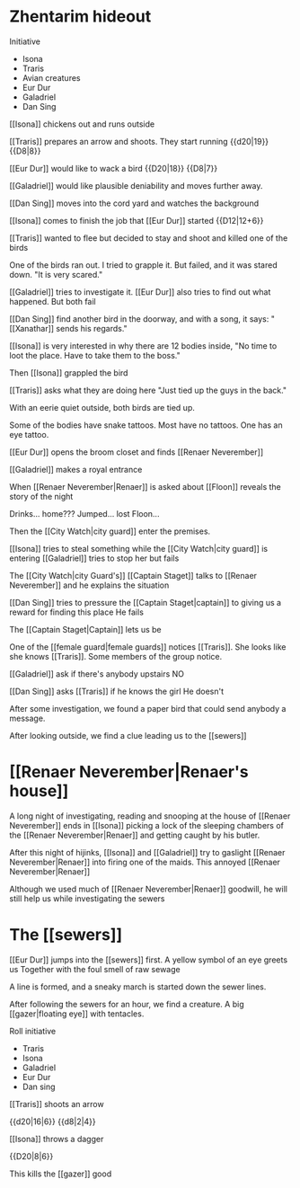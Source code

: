 # Zhentarim hideout

Initiative

- Isona
- Traris
- Avian creatures
- Eur Dur
- Galadriel
- Dan Sing

[[Isona]] chickens out and runs outside

[[Traris]] prepares an arrow and shoots. They start running
{{d20|19}} {{D8|8}}

[[Eur Dur]] would like to wack a bird
{{D20|18}} {{D8|7}}

[[Galadriel]] would like plausible deniability and moves further away.

[[Dan Sing]] moves into the cord yard and watches the background

[[Isona]] comes to finish the job that [[Eur Dur]] started
{{D12|12+6}}

[[Traris]] wanted to flee but decided to stay and shoot and killed one of the birds

One of the birds ran out. I tried to grapple it. But failed, and it was stared down.
"It is very scared."

[[Galadriel]] tries to investigate it. [[Eur Dur]] also tries to find out what happened. But both fail

[[Dan Sing]] find another bird in the doorway, and with a song, it says:
"[[Xanathar]] sends his regards."

[[Isona]] is very interested in why there are 12 bodies inside,
"No time to loot the place. Have to take them to the boss."

Then [[Isona]] grappled the bird

[[Traris]] asks what they are doing here
"Just tied up the guys in the back."

With an eerie quiet outside, both birds are tied up.

Some of the bodies have snake tattoos. Most have no tattoos. One has an eye tattoo.

[[Eur Dur]] opens the broom closet and finds [[Renaer Neverember]]

[[Galadriel]] makes a royal entrance

When [[Renaer Neverember|Renaer]] is asked about [[Floon]] reveals the story of the night

Drinks... home??? Jumped... lost Floon...

Then the [[City Watch|city guard]] enter the premises.

[[Isona]] tries to steal something while the [[City Watch|city guard]] is entering
[[Galadriel]] tries to stop her but fails

The [[City Watch|city Guard's]] [[Captain Staget]] talks to [[Renaer Neverember]] and he explains the situation

[[Dan Sing]] tries to pressure the [[Captain Staget|captain]] to giving us a reward for finding this place
He fails

The [[Captain Staget|Captain]] lets us be

One of the [[female guard|female guards]] notices [[Traris]]. She looks like she knows [[Traris]]. Some members of the group notice.

[[Galadriel]] ask if there's anybody upstairs
NO

[[Dan Sing]] asks [[Traris]] if he knows the girl
He doesn't

After some investigation, we found a paper bird that could send anybody a message.

After looking outside, we find a clue leading us to the [[sewers]]

# [[Renaer Neverember|Renaer's house]]

A long night of investigating, reading and snooping at the house of [[Renaer Neverember]] ends in [[Isona]] picking a lock of the sleeping chambers of the [[Renaer Neverember|Renaer]] and getting caught by his butler.

After this night of hijinks, [[Isona]] and [[Galadriel]] try to gaslight [[Renaer Neverember|Renaer]] into firing one of the maids. This annoyed [[Renaer Neverember|Renaer]]

Although we used much of [[Renaer Neverember|Renaer]] goodwill, he will still help us while investigating the sewers

# The [[sewers]]

[[Eur Dur]] jumps into the [[sewers]] first. A yellow symbol of an eye greets us
Together with the foul smell of raw sewage

A line is formed, and a sneaky march is started down the sewer lines.

After following the sewers for an hour, we find a creature.
A big [[gazer|floating eye]] with tentacles.

Roll initiative

- Traris
- Isona
- Galadriel
- Eur Dur
- Dan sing

[[Traris]] shoots an arrow

{{d20|16|6}}
{{d8|2|4}}

[[Isona]] throws a dagger

{{D20|8|6}}

This kills the [[gazer]] good
